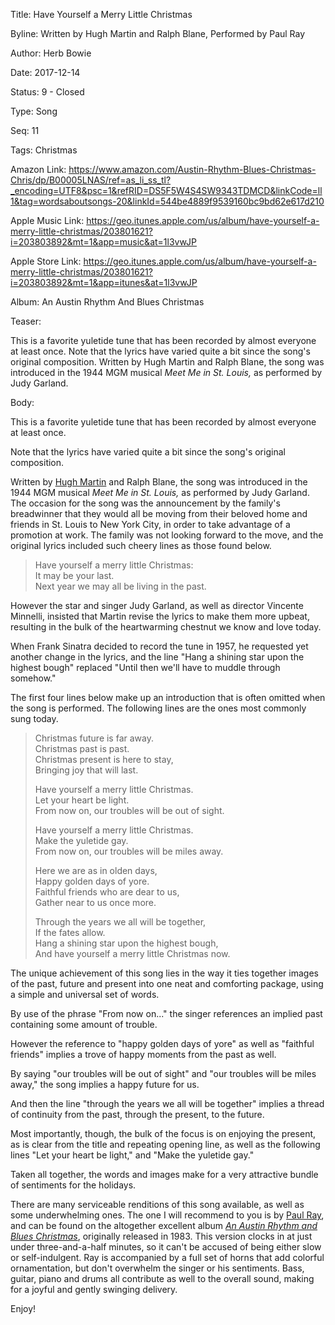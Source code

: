 Title: Have Yourself a Merry Little Christmas

Byline: Written by Hugh Martin and Ralph Blane, Performed by Paul Ray

Author: Herb Bowie

Date:   2017-12-14

Status: 9 - Closed

Type:   Song

Seq:    11

Tags:   Christmas

Amazon Link: https://www.amazon.com/Austin-Rhythm-Blues-Christmas-Chris/dp/B00005LNAS/ref=as_li_ss_tl?_encoding=UTF8&psc=1&refRID=DS5F5W4S4SW9343TDMCD&linkCode=ll1&tag=wordsaboutsongs-20&linkId=544be4889f9539160bc9bd62e617d210

Apple Music Link: https://geo.itunes.apple.com/us/album/have-yourself-a-merry-little-christmas/203801621?i=203803892&mt=1&app=music&at=1l3vwJP

Apple Store Link: https://geo.itunes.apple.com/us/album/have-yourself-a-merry-little-christmas/203801621?i=203803892&mt=1&app=itunes&at=1l3vwJP

Album: An Austin Rhythm And Blues Christmas

Teaser: 
 
This is a favorite yuletide tune that has been recorded by almost everyone at least once. Note that the lyrics have varied quite a bit since the song's original composition. Written by Hugh Martin and Ralph Blane, the song was introduced in the 1944 MGM musical *Meet Me in St. Louis,* as performed by Judy Garland.

Body:   
 
This is a favorite yuletide tune that has been recorded by almost everyone at least once. 

Note that the lyrics have varied quite a bit since the song's original composition. 

Written by [Hugh Martin][hm] and Ralph Blane, the song was introduced in the 1944 MGM musical *Meet Me in St. Louis,* as performed by Judy Garland. The occasion for the song was the announcement by the family's breadwinner that they would all be moving from their beloved home and friends in St. Louis to New York City, in order to take advantage of a promotion at work. The family was not looking forward to the move, and the original lyrics included such cheery lines as those found below.  

> Have yourself a merry little Christmas:  
> It may be your last.   
> Next year we may all be living in the past. 

However the star and singer Judy Garland, as well as director Vincente Minnelli, insisted that Martin revise the lyrics to make them more upbeat, resulting in the bulk of the heartwarming chestnut we know and love today. 

When Frank Sinatra decided to record the tune in 1957, he requested yet another change in the lyrics, and the line "Hang a shining star upon the highest bough" replaced "Until then we'll have to muddle through somehow."

The first four lines below make up an introduction that is often omitted when the song is performed. The following lines are the  ones most commonly sung today. 

> Christmas future is far away.  
> Christmas past is past.   
> Christmas present is here to stay,   
> Bringing joy that will last.
>
> Have yourself a merry little Christmas.  
> Let your heart be light.  
> From now on, our troubles will be out of sight.  
>   
> Have yourself a merry little Christmas.  
> Make the yuletide gay.  
> From now on, our troubles will be miles away.  
>
> Here we are as in olden days,  
> Happy golden days of yore.  
> Faithful friends who are dear to us,  
> Gather near to us once more.  
>   
> Through the years we all will be together,  
> If the fates allow.  
> Hang a shining star upon the highest bough,  
> And have yourself a merry little Christmas now.

The unique achievement of this song lies in the way it ties together images of the past, future and present into one neat and comforting package, using a simple and universal set of words. 

By use of the phrase "From now on..." the singer references an implied past containing some amount of trouble. 

However the reference to "happy golden days of yore" as well as "faithful friends" implies a trove of happy moments from the past as well. 

By saying "our troubles will be out of sight" and "our troubles will be miles away," the song implies a happy future for us. 

And then the line "through the years we all will be together" implies a thread of continuity from the past, through the present, to the future. 

Most importantly, though, the bulk of the focus is on enjoying the present, as is clear from the title and repeating opening line, as well as the following lines "Let your heart be light," and "Make the yuletide gay."

Taken all together, the words and images make for a very attractive bundle of sentiments for the holidays.

There are many serviceable renditions of this song available, as well as some underwhelming ones. The one I will recommend to you is by [Paul Ray][pr], and can be found on the altogether excellent album [*An Austin Rhythm and Blues Christmas*][cd], originally released in 1983. This version clocks in at just under three-and-a-half minutes, so it can't be accused of being either slow or self-indulgent. Ray is accompanied by a full set of horns that add colorful ornamentation, but don't overwhelm the singer or his sentiments. Bass, guitar, piano and drums all contribute as well to the overall sound, making for a joyful and gently swinging delivery. 

Enjoy!


[cd]: https://www.amazon.com/Austin-Rhythm-Blues-Christmas-Chris/dp/B00005LNAS/ref=as_li_ss_tl?_encoding=UTF8&psc=1&refRID=DS5F5W4S4SW9343TDMCD&linkCode=ll1&tag=wordsaboutsongs-20&linkId=544be4889f9539160bc9bd62e617d210

[hm]: https://en.wikipedia.org/wiki/Hugh_Martin
[pr]: https://www.austinchronicle.com/music/2016-01-22/playback-austin-loses-its-voice-paul-ray-1942-2016/
